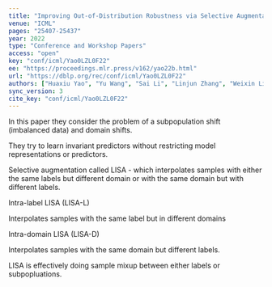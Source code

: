 ```yaml
---
title: "Improving Out-of-Distribution Robustness via Selective Augmentation."
venue: "ICML"
pages: "25407-25437"
year: 2022
type: "Conference and Workshop Papers"
access: "open"
key: "conf/icml/Yao0LZL0F22"
ee: "https://proceedings.mlr.press/v162/yao22b.html"
url: "https://dblp.org/rec/conf/icml/Yao0LZL0F22"
authors: ["Huaxiu Yao", "Yu Wang", "Sai Li", "Linjun Zhang", "Weixin Liang", "James Zou", "Chelsea Finn"]
sync_version: 3
cite_key: "conf/icml/Yao0LZL0F22"
---
```


In this paper they consider the problem of a subpopulation shift (imbalanced data) and domain shifts.

They try to learn invariant predictors without restricting model representations or predictors.

Selective augmentation called LISA - which interpolates samples with either the same labels but different domain or with the same domain but with different labels.

Intra-label LISA (LISA-L)

Interpolates samples with the same label but in different domains

Intra-domain LISA (LISA-D)

Interpolates samples with the same domain but different labels.

LISA is effectively doing sample mixup between either labels or subpopluations.
